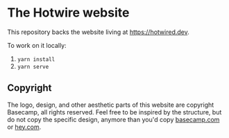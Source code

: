 # The Hotwire website

This repository backs the website living at https://hotwired.dev.

To work on it locally:

1. `yarn install`
1. `yarn serve`

## Copyright

The logo, design, and other aesthetic parts of this website are copyright Basecamp, all rights reserved. Feel free to be inspired by the structure, but do not copy the specific design, anymore than you'd copy [basecamp.com](https://basecamp.com/) or [hey.com](https://hey.com/).
